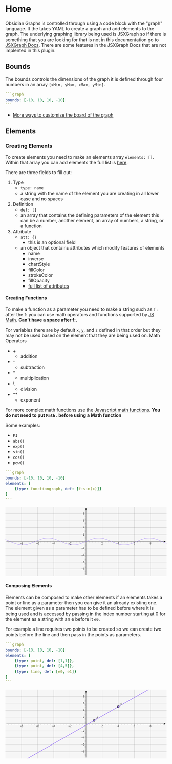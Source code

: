 # Home

Obsidian Graphs is controlled through using a code block with the "graph" language. It the takes YAML to create a graph and add elements to the graph. The underlying graphing library being used is JSXGraph so if there is something that you are looking for that is not in this documentation go to [JSXGraph Docs](https://jsxgraph.org/wp/docs/index.html). There are some features in the JSXGraph Docs that are not implented in this plugin.

## Bounds

The bounds controls the dimensions of the graph it is defined through four numbers in an array `[xMin, yMax, xMax, yMin]`.

````yaml
```graph
bounds: [-10, 10, 10, -10]
```
````

* [More ways to customize the board of the graph](Board)

## Elements

### Creating Elements

To create elements you need to make an elements array `elements: []`. Within that array you can add elements the full list is [here](Elements).

There are three fields to fill out:

1. Type
	* `type: name`
	*  a string with the name of the element you are creating in all lower case and no spaces
2.  Definition 
	* `def: []`
	*  an array that contains the defining parameters of the element this can be a number, another element, an array of numbers, a string, or a function
1. Attribute
	* `att: {}`
        * this is an optional field
	* an object that contains attributes which modify features of elements
		* name
		* inverse
		* chartStyle
		* fillColor
		* strokeColor
		* fillOpacity
		* [full list of attributes](Attributes)
		
#### Creating Functions

To make a function as a parameter you need to make a string such as `f:` after the f: you can use math operators and functions supported by [JS Math](https://developer.mozilla.org/en-US/docs/Web/JavaScript/Reference/Global_Objects/Math).  __Can't have a space after f:.__

For variables there are by default `x`, `y`, and `z` defined in that order but they may not be used based on the element that they are being used on. 
Math Operators
* \+
	* addition
* \-
	* subtraction
*  \*
	* multiplication
* \
	* division
* \*\*
	* exponent

For more complex math functions use the [Javascript math functions](https://developer.mozilla.org/en-US/docs/Web/JavaScript/Reference/Global_Objects/Math). __You do not need to put `Math.` before using a Math function__

Some examples:
* `PI`
* `abs()`
* `exp()`
* `sin()`
* `cos()`
* `pow()`

````yaml
```graph
bounds: [-10, 10, 10, -10]
elements: [
	{type: functiongraph, def: [f:sin(x)]}
]
```
````

![creatingFunctions](imgs/Functiongraph-graph-1.png)

#### Composing Elements
Elements can be composed to make other elements if an elements takes a point or line as a parameter then you can give it an already existing one. The element given as a parameter has to be defined before where it is being used and is accessed by passing in the index number starting at 0 for the element as a string with an e before it `e0`.

For example a line requires two points to be created so we can create two points before the line and then pass in the points as parameters.

````yaml
```graph
bounds: [-10, 10, 10, -10]
elements: [
	{type: point, def: [1,1]},
	{type: point, def: [4,5]},
	{type: line, def: [e0, e1]}
]
```
````

![composing](imgs/Composing-graph-1.png)

